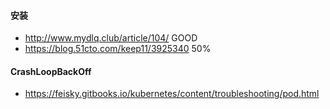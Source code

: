 

#### 安装
* http://www.mydlq.club/article/104/ GOOD
* https://blog.51cto.com/keep11/3925340 50%


#### CrashLoopBackOff
* https://feisky.gitbooks.io/kubernetes/content/troubleshooting/pod.html

